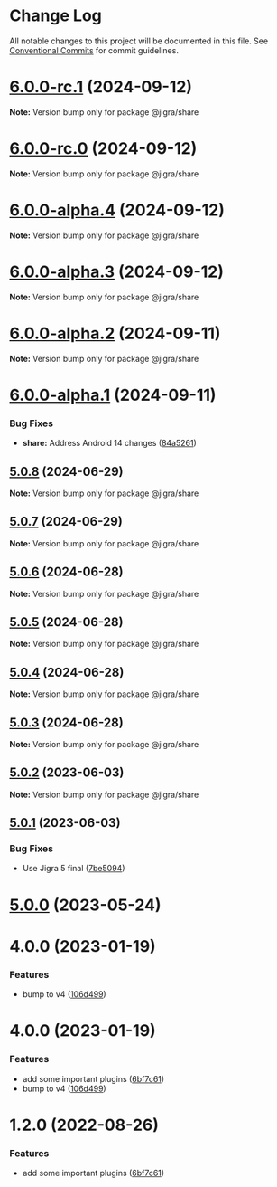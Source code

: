 # Change Log

All notable changes to this project will be documented in this file.
See [Conventional Commits](https://conventionalcommits.org) for commit guidelines.

# [6.0.0-rc.1](https://github.com/familyjs/jigra-plugins/compare/@jigra/share@6.0.0-rc.0...@jigra/share@6.0.0-rc.1) (2024-09-12)

**Note:** Version bump only for package @jigra/share

# [6.0.0-rc.0](https://github.com/familyjs/jigra-plugins/compare/@jigra/share@6.0.0-alpha.4...@jigra/share@6.0.0-rc.0) (2024-09-12)

**Note:** Version bump only for package @jigra/share

# [6.0.0-alpha.4](https://github.com/familyjs/jigra-plugins/compare/@jigra/share@6.0.0-alpha.3...@jigra/share@6.0.0-alpha.4) (2024-09-12)

**Note:** Version bump only for package @jigra/share

# [6.0.0-alpha.3](https://github.com/familyjs/jigra-plugins/compare/@jigra/share@6.0.0-alpha.2...@jigra/share@6.0.0-alpha.3) (2024-09-12)

**Note:** Version bump only for package @jigra/share

# [6.0.0-alpha.2](https://github.com/familyjs/jigra-plugins/compare/@jigra/share@6.0.0-alpha.1...@jigra/share@6.0.0-alpha.2) (2024-09-11)

**Note:** Version bump only for package @jigra/share

# [6.0.0-alpha.1](https://github.com/familyjs/jigra-plugins/compare/@jigra/share@5.0.8...@jigra/share@6.0.0-alpha.1) (2024-09-11)

### Bug Fixes

- **share:** Address Android 14 changes ([84a5261](https://github.com/familyjs/jigra-plugins/commit/84a526150b12608fb0ffbd752bd1906487220502))

## [5.0.8](https://github.com/familyjs/jigra-plugins/compare/@jigra/share@5.0.7...@jigra/share@5.0.8) (2024-06-29)

**Note:** Version bump only for package @jigra/share

## [5.0.7](https://github.com/familyjs/jigra-plugins/compare/@jigra/share@5.0.6...@jigra/share@5.0.7) (2024-06-29)

**Note:** Version bump only for package @jigra/share

## [5.0.6](https://github.com/familyjs/jigra-plugins/compare/@jigra/share@5.0.5...@jigra/share@5.0.6) (2024-06-28)

**Note:** Version bump only for package @jigra/share

## [5.0.5](https://github.com/familyjs/jigra-plugins/compare/@jigra/share@5.0.4...@jigra/share@5.0.5) (2024-06-28)

**Note:** Version bump only for package @jigra/share

## [5.0.4](https://github.com/familyjs/jigra-plugins/compare/@jigra/share@5.0.3...@jigra/share@5.0.4) (2024-06-28)

**Note:** Version bump only for package @jigra/share

## [5.0.3](https://github.com/familyjs/jigra-plugins/compare/@jigra/share@5.0.2...@jigra/share@5.0.3) (2024-06-28)

**Note:** Version bump only for package @jigra/share

## [5.0.2](https://github.com/familyjs/jigra-plugins/compare/@jigra/share@5.0.1...@jigra/share@5.0.2) (2023-06-03)

**Note:** Version bump only for package @jigra/share

## [5.0.1](https://github.com/familyjs/jigra-plugins/compare/@jigra/share@5.0.0...@jigra/share@5.0.1) (2023-06-03)

### Bug Fixes

- Use Jigra 5 final ([7be5094](https://github.com/familyjs/jigra-plugins/commit/7be509425c5cc9f21b1f9e78794b2c6b76ca7702))

# [5.0.0](https://github.com/familyjs/jigra-plugins/compare/@jigra/share@1.2.0...@jigra/share@5.0.0) (2023-05-24)

# 4.0.0 (2023-01-19)

### Features

- bump to v4 ([106d499](https://github.com/familyjs/jigra-plugins/commit/106d49991e82a0505a82571530b73fcda020e7e4))

# 4.0.0 (2023-01-19)

### Features

- add some important plugins ([6bf7c61](https://github.com/navify/jigra-plugins/commit/6bf7c61ba5ad99cf0474cb2cc9599d0f8fedeb45))
- bump to v4 ([106d499](https://github.com/navify/jigra-plugins/commit/106d49991e82a0505a82571530b73fcda020e7e4))

# 1.2.0 (2022-08-26)

### Features

- add some important plugins ([6bf7c61](https://github.com/navify/jigra-plugins/commit/6bf7c61ba5ad99cf0474cb2cc9599d0f8fedeb45))
